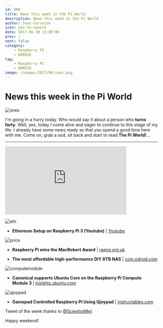 ```yaml
---
id: 808
title: News this week in the Pi World
description: News this week in the Pi World
author: Jose Cerrejon
icon: pen-to-square
date: 2017-06-30 13:00:00
prev: /
next: false
category:
    - Raspberry PI
    - ODROID
tag:
    - Raspberry PI
    - ODROID
image: /images/2017/06/snes.png
---
```


# News this week in the Pi World

![snes](/images/2017/06/snes.png)

I'm going in a hurry today. Who would say it about a person who **turns forty**. Well, yes, today I come alive and eager to continue to this stage of my life. I already have some news ready so that you spend a good time here with me. Come on, grab a sod, sit back and start to read **The Pi World!**...

---

<iframe width="400" height="225" src="https://www.youtube.com/embed/z3jaUfLbvCo?rel=0" frameborder="0" allowfullscreen></iframe>

![eth](/images/2017/06/eth.png)

-   **Ethereum Setup on Raspberry Pi 3 (Youtube)** | [Youtube](https://www.youtube.com/watch?v=hFWfr78T22U)

![price](/images/2017/06/price.png)

-   **Raspberry Pi wins the MacRobert Award** | [raeng.org.uk](https://www.raeng.org.uk/grants-and-prizes/prizes-and-medals/awards/the-macrobert-award)

-   **The most affordable high-performance DIY 8TB NAS** | [com.odroid.com](https://com.odroid.com/sigong/blog/blog_list.php?bid=185)

![computemodule](/images/2017/06/computemodule.png)

-   **Canonical supports Ubuntu Core on the Raspberry Pi Compute Module 3** | [insights.ubuntu.com](https://insights.ubuntu.com/2017/06/27/canonical-supports-ubuntu-core-on-the-raspberry-pi-compute-module/)

![qjoypad](/images/2017/06/qjoypad.png)

-   **Gamepad Controlled Raspberry Pi Using Qjoypad** | [instructables.com](https://www.instructables.com/id/Gamepad-Controlled-Raspberry-Pi-Using-Qjoypad/)

Tweet of the week thanks to [@ScientistMel](https://twitter.com/ScientistMel):

Happy weekend!
